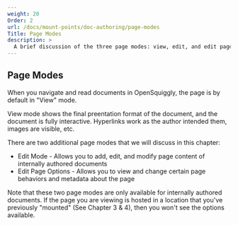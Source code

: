 ```yaml
---
weight: 20
Order: 2
url: /docs/mount-points/doc-authoring/page-modes
Title: Page Modes
description: >
  A brief discussion of the three page modes: view, edit, and edit page options.
---
```

## Page Modes

When you navigate and read documents in OpenSquiggly, the page is by default in "View" mode.

View mode shows the final preentation format of the document, and the document is fully interactive.
Hyperlinks work as the author intended them, images are visible, etc.

There are two additional page modes that we will discuss in this chapter:

* Edit Mode - Allows you to add, edit, and modify page content of internally authored documents
* Edit Page Options - Allows you to view and change certain page behaviors and metadata about the page

Note that these two page modes are only available for internally authored documents. If the page
you are viewing is hosted in a location that you've previously "mounted" (See Chapter 3 & 4), then
you won't see the options available.

